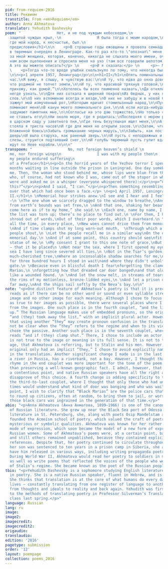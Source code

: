 ```yaml
---
pid: from-requiem-2016
title: Реквием
transtitle: From <em>Requiem</em>
author: Anna Akhmatova
translator: Yehudith Dashevsky
poem: "                Нет, и не под чуждым небосводом,\n                И не под
  защитой чуждых крыл,-\n                Я была тогда с моим народом,\n                Там,
  где мой народ, к несчастью, был.\n                                        1961\n\n<h1>Вместо
  предисловия</h1>\n\n    <p>В страшные годы ежовщины я провела семнадцать месяцев
  в тюремных очередях в Ленинграде. Как-то раз кто-то \"опознал\" меня. Тогда стоящая
  за мной женщина, которая, конечно, никогда не слыхала моего имени, очнулась от свойственного
  нам всем оцепенения и спросила меня на ухо (там все говорили шепотом):</p>\n     <p>—
  А это вы можете описать?</p> \n     <p>И я сказала:</p> \n     <p>— Могу.</p> \n
  \    <p>Тогда что-то вроде улыбки скользнуло по тому, что некогда было ее лицом.</p>
  \n\n<p>1 апреля 1957, Ленинград</p>\n\n<h1>II</h1>\nОпять поминальный приблизился
  час.\nЯ вижу, я слышу, я чувствую вас:\n\nИ ту, что едва до окна довели,\nИ ту,
  что родимой не топчет земли,\n\nИ ту, что красивой тряхнув головой,\nСказала: “Сюда
  прихожу, как домой.”\n\nХотелось бы всех поименно назвать,\nДа отняли список, и
  негде узнать.\n\nДля них соткала я широкий покров\nИз бедных, у них же подслушанных
  слов.\n\nО них вспоминаю всегда и везде,\nО них не забуду и в новой беде,\n\nИ если
  зажмут мой измученный рот,\nКоторым кричит стомильонный народ,\n\nПусть так же они
  поминают меня\nВ канун моего поминального дня.\n\nА если когда-нибудь в этой стране\nВоздвигнуть
  задумают памятник мне,\n\nСогласье на это даю торжество,\nНо только с условьем —
  не ставить его\n\nНи около моря, где я родилась:\nПоследняя с морем разорвана связь,\n\nНи
  в царском саду у заветного пня,\nГде тень безутешная ищет меня,\n\nА здесь, где
  стояла я триста часов\nИ где для меня не открыли засов.\n\nЗатем, что и в смерти
  блаженной боюсь\nЗабыть громыхание черных марусь,\n\nЗабыть, как постылая хлопала
  дверь\nИ выла старуха, как раненый зверь.\n\nИ пусть с неподвижных и бронзовых век\nКак
  слезы, струится подтаявший снег,\n\nИ голубь тюремный пусть гулит вдали,\nИ тихо
  идут по Неве корабли.\n\n\n"
transpoem: "                No, not foreign heaven’s shield \n                Protected
  me, nor foreign wings\n                I was with my people then\n                When
  my people endured suffering\n                                        1961\n\n<h1>Instead
  of a Preface</h1>\n<p>In the horrid years of the Yezhov terror I spent seventeen
  months waiting in line outside the prison in Leningrad. One day somebody “identified”
  me. Then, the woman who stood behind me, whose lips were blue from the cold, and
  who, of course, had not known who I was, came out of the stupor in which we all
  were and asked me in a whisper (everyone whispered there):</p>\n<p>“Can you describe
  this?”</p>\n<p>And I said, “I can.”</p>\n<p>Then something resembling a smile slid
  over that which had once been a face.</p> \n<p>1 April 1957, Leningrad</p>\n\n<h1>Requiem
  II.</h1>\n \nMemorial hour strikes anew.\nI see and I hear and I feel all of you
  —\n \nThe one whom we scarcely dragged to the window to breathe,\nAnd the one who
  from earth’s bounds was set free,\n \nAnd that one, shaking her beautiful head,\n“I
  come here as if to my home,” she said.\n \nEach one, name by name, I want to recount,\nBut
  the list was torn up; there’s no place to find out.\n \nFor them, I have woven a
  shroud out of words,\nOut of their poor words, which I overheard.\n \nThem — I remember,
  all the time, in every place, \nNew woes cannot drive them from memory's space,\n
  \nAnd if time clamps shut my long worn-out mouth,  \nThrough which a hundred million
  people shout,\n \nLet the people recall me in a similar way\nOn the eve of my own
  memorial day.\n \nAnd if at some point, this country should see\nfit to erect a
  statue of me,\n \nMy consent I grant to this one note of grace,\nBut on one condition
  — that it be placed\n \nNot near the sea, where I first opened my eyes:\nWith the
  sea I have long since severed all ties,\n \nNot in the Tsar’s garden, near that
  much-cherished tree,\nWhere an inconsolable shadow searches for me,\n \nBut here,\nwhere
  for three hundred hours I stood in wait\nand where they didn't unbolt the iron-barred
  gate.\n \nBecause even in blissful death I fear\nforgetting the clamor of the Black
  Marias,\n \nforgetting how that dreaded car door banged\nand that old mother wailing,
  like a wounded hound. \n \nAnd let the snow melt, in streams of tears, cries,\nFrom
  the rims of my motionless, bronze-lidded eyes,\n \nAnd let a prison dove coo, somewhere,
  far away,\nAnd the ships sail softly by the Neva’s bay.\n\n"
note: "<p>One distinct feature of Akhmatova’s poetry is that it is precise. Akhmatova
  reads as if there can be no other word or sound or even syllable stress for each
  image and no other image for each meaning. Although I chose to focus on staying
  as true to her images as possible, there were several places where I chose to stray
  from the images. One such place is in the fourth couplet, “and the list was torn
  up.” The Russian language makes use of embedded pronouns, so the original reads
  “and (they) took away the list,” with an implicit plural actor. However, I thought
  that using another “they” may create pronoun confusion in the translation. It would
  not be clear when the “they” refers to the regime and when to its victims. I therefore
  chose the passive. Another such place is in the seventh couplet, where the original
  reads “and if (they) clamp shut.” There, I chose to include an actor, although “time”
  is not true to the image or meaning in its full sense. It is not to time, ie. old
  age, that Akhmatova is referring, but to Stalin and his men. However, because the
  original only had an implicit “they,” I chose to avoid explicitly naming of Stalin
  in the translation. Another significant change I made is in the last line. The Neva,
  a river in Russia, has a riverbank, not a bay. However, I thought that the perfect
  rhyme in the end couplet was more important for the tone of the poem at its close
  than preserving a well-known geographic fact. I admit, however, that this may be
  a contentious point, and native Russian speakers have all the right and reason to
  disapprove of this choice. A fourth change is adding specificity to the images in
  the third-to-last couplet, where I thought that only those who had undergone those
  times would understand what kind of door was banging and who was wailing. As a final
  point, I wish to clarify that “Black Marias” are the police cars that would come
  to round up citizens, often at random, to bring them to jail, or worse. A fear of
  those black cars was ingrained in the generation of that time.</p>"
abio: "<p>Anna Akhmatova (Анна Ахматова, 1899–1966) is one of the canonical poets
  of Russian literature. She grew up near the Black Sea port of Odessa. After studying
  literature in St. Petersburg, she, along with poets Osip Mandelstam and Sergey Gorodetsky,
  founded the Acmeism school of poetry, which valued the craft of poetry above its
  mysterious or symbolic qualities. Akhmatova was known for her rather terse, concise
  mode of expression, which soon became the model of a new form of expression for
  Russian women. Some of Akhmatova’s poems were, at a certain point, banned by Stalin,
  and still others remained unpublished, because they contained explicit anti-regime
  references. Despite that, her poetry continued to circulate throughout Russia. When
  her son was sentenced to ten years in a prison camp in Siberia, she attempted to
  have him released in various ways, including writing propaganda poetry for Stalin.
  During World War II, Akhmatova would read her poetry to soldiers in military hospitals,
  as well as write poems that reflected the voices of the people who were victims
  of Stalin’s regime. She became known as the poet of the Russian people.</p>"
tbio: "<p>Yehudith Dashevsky is a sophomore studying English literature with a concentration
  in poetry. She is a native Russian speaker, fluent in Hebrew, and is learning Arabic.
  She thinks that translation is at the core of what humans do every day in their
  lives — constantly translating from one register of language to another, but also
  from thoughts and ideals to reality and back again. Yehudith was first introduced
  to the methods of translating poetry in Professor Silverman’s Translation of Poetry
  class last spring.</p>"
language: Russian
lang: ru
image:
image2:
imagecredit:
imagecredit2:
origaudio:
translaudio:
edition: '2016'
pagetype: submission
order: '12'
layout: poempage
collection: poems_2016
---
```

